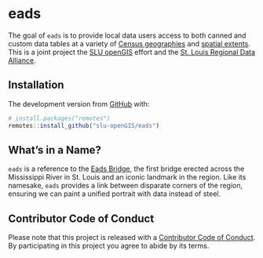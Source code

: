 
<!-- README.md is generated from README.Rmd. Please edit that file -->

# eads

<!-- badges: start -->

<!-- badges: end -->

The goal of `eads` is to provide local data users access to both canned
and custom data tables at a variety of [Census geographies]() and
[spatial extents](). This is a joint project the [SLU
openGIS](https://slu-opengis.github.io) effort and the [St. Louis
Regional Data Alliance]().

## Installation

The development version from [GitHub](https://github.com/) with:

``` r
# install.packages("remotes")
remotes::install_github("slu-openGIS/eads")
```

## What’s in a Name?

`eads` is a reference to the [Eads
Bridge](https://en.wikipedia.org/wiki/Eads_Bridge), the first bridge
erected across the Mississippi River in St. Louis and an iconic landmark
in the region. Like its namesake, `eads` provides a link between
disparate corners of the region, ensuring we can paint a unified
portrait with data instead of steel.

## Contributor Code of Conduct

Please note that this project is released with a [Contributor Code of
Conduct](.github/CODE_OF_CONDUCT.md). By participating in this project
you agree to abide by its terms.
